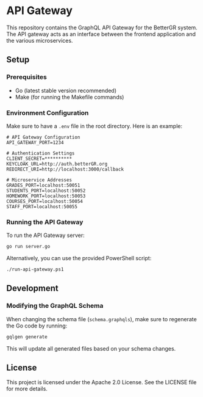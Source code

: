# API Gateway

This repository contains the GraphQL API Gateway for the BetterGR system. The API gateway acts as an interface between the frontend application and the various microservices.

## Setup

### Prerequisites

- Go (latest stable version recommended)
- Make (for running the Makefile commands)

### Environment Configuration

Make sure to have a `.env` file in the root directory. Here is an example:

```env
# API Gateway Configuration
API_GATEWAY_PORT=1234

# Authentication Settings
CLIENT_SECRET=**********
KEYCLOAK_URL=http://auth.betterGR.org
REDIRECT_URI=http://localhost:3000/callback

# Microservice Addresses
GRADES_PORT=localhost:50051
STUDENTS_PORT=localhost:50052
HOMEWORK_PORT=localhost:50053
COURSES_PORT=localhost:50054
STAFF_PORT=localhost:50055
```

### Running the API Gateway

To run the API Gateway server:

```bash
go run server.go
```

Alternatively, you can use the provided PowerShell script:

```bash
./run-api-gateway.ps1
```

## Development

### Modifying the GraphQL Schema

When changing the schema file (`schema.graphqls`), make sure to regenerate the Go code by running:

```bash
gqlgen generate
```

This will update all generated files based on your schema changes.

## License

This project is licensed under the Apache 2.0 License. See the LICENSE file for more details.
